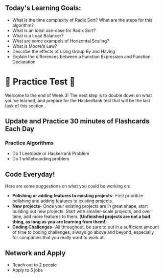 
## Today's Learning Goals:

- What is the time complexity of Radix Sort? What are the steps for this algorithm?
- What is an ideal use-case for Radix Sort?
- What is a Load Balancer?
- What are some exampels of Horizontal Scaling?
- What is Moore's Law?
- Describe the effects of using Group By and Having
- Explain the differences between a Function Expression and Function Declaration


# 🚨 Practice Test 🚨 

Welcome to the end of Week 3! The next step is to double down on what you've learned, and prepare for the HackerRank test that will be the last task of this section..

## Update and Practice 30 minutes of Flashcards Each Day

### Practice Algorithms
* Do 1 Leetcode or Hackerrank Problem
* Do 1 whiteboarding problem

## Code Everyday!

Here are some suggestions on what you could be working on:

* **Polishing or adding features to existing projects**- First prioritize polishing and adding features to existing projects.
* **New projects**- Once your existing projects are in great shape, start building out new projects. Start with smaller-scale projects, and over time, add more features to them. (**Unfinished projects are not a bad thing, as long as you are learning from them!**)
* **Coding Challenges**- All throughout, be sure to put in a sufficient amount of time to coding challenges; always go above and beyond, especially for companies that you really want to work at.

## Network and Apply

* Reach out to 2 people
* Apply to 5 jobs